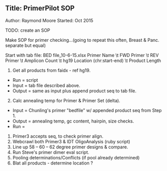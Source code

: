 ## Title: PrimerPilot SOP
 Author: Raymond Moore
 Started: Oct 2015


TODO: create an SOP

Make SOP for primer checking…(going to repeat this often, Breast & Panc. separate but equal)

Start with tab file: BED file_10-6-15.xlsx
Primer Name \t FWD Primer \t REV Primer \t Amplicon Count \t hg19 Location (chr:start-end) \t Product Length

1. Get all products from faidx - ref hg19.
 * Run = script
 * Input = tab file described above.
 * Output = same as input plus append product seq to tab file.
2. Calc annealing temp for Primer & Primer Set (delta).
 * Input = Chunling's primer "bedfile" w/ appended product seq from Step 1.
 * Output = annealing temp, gc content, hairpin, size checks.
 * Run = 
 1. Primer3 accepts seq, to check primer align.
 2. Webcrawl both Primer3 & IDT OligoAnalysis (ruby script)
4. Line up 58 – 60 – 62 degree primer designs & compare.
5. Run Steve's primer dimer eval script.
6. Pooling determinations/Conflicts (if pool already determined)
7. Blat all products - determine location ?



